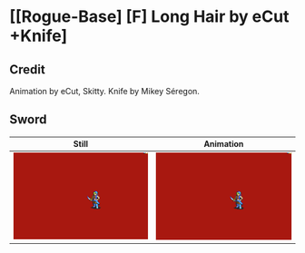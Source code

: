 # [\[Rogue-Base\] \[F\] Long Hair by eCut +Knife]

## Credit

Animation by eCut, Skitty. 
Knife by Mikey Séregon.
	
## Sword

| Still | Animation |
| :---: | :-------: |
| ![Sword still](./Sword_000.png) | ![Sword animation](./Sword.gif) |
